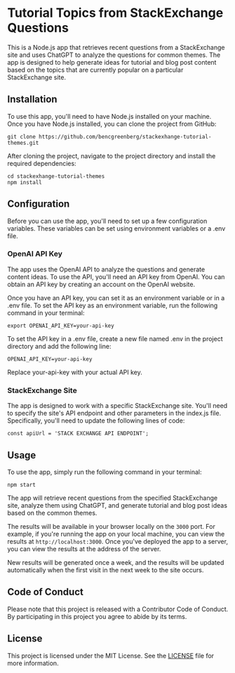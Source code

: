 # Tutorial Topics from StackExchange Questions

This is a Node.js app that retrieves recent questions from a StackExchange site and uses ChatGPT to analyze the questions for common themes. The app is designed to help generate ideas for tutorial and blog post content based on the topics that are currently popular on a particular StackExchange site.

## Installation
To use this app, you'll need to have Node.js installed on your machine. Once you have Node.js installed, you can clone the project from GitHub:

```
git clone https://github.com/bencgreenberg/stackexhange-tutorial-themes.git
```

After cloning the project, navigate to the project directory and install the required dependencies:

```
cd stackexhange-tutorial-themes
npm install
```

## Configuration

Before you can use the app, you'll need to set up a few configuration variables. These variables can be set using environment variables or a .env file.

### OpenAI API Key

The app uses the OpenAI API to analyze the questions and generate content ideas. To use the API, you'll need an API key from OpenAI. You can obtain an API key by creating an account on the OpenAI website.

Once you have an API key, you can set it as an environment variable or in a .env file. To set the API key as an environment variable, run the following command in your terminal:

```
export OPENAI_API_KEY=your-api-key
```

To set the API key in a .env file, create a new file named .env in the project directory and add the following line:

```
OPENAI_API_KEY=your-api-key
```

Replace your-api-key with your actual API key.

### StackExchange Site
The app is designed to work with a specific StackExchange site. You'll need to specify the site's API endpoint and other parameters in the index.js file. Specifically, you'll need to update the following lines of code:

```
const apiUrl = 'STACK EXCHANGE API ENDPOINT';
```

## Usage

To use the app, simply run the following command in your terminal:

```
npm start
```

The app will retrieve recent questions from the specified StackExchange site, analyze them using ChatGPT, and generate tutorial and blog post ideas based on the common themes. 

The results will be available in your browser locally on the `3000` port. For example, if you're running the app on your local machine, you can view the results at `http://localhost:3000`. Once you've deployed the app to a server, you can view the results at the address of the server.

New results will be generated once a week, and the results will be updated automatically when the first visit in the next week to the site occurs.

## Code of Conduct

Please note that this project is released with a Contributor Code of Conduct. By participating in this project you agree to abide by its terms.

## License

This project is licensed under the MIT License. See the [LICENSE](LICENSE) file for more information.

